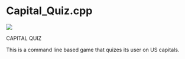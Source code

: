 # Capital_Quiz.cpp
![](https://github.com/Th3dworld/Capital_Quiz.cpp/blob/master/Capital%20Quiz.gif)

CAPITAL QUIZ

This is a command line based game that quizes its user on US capitals.
